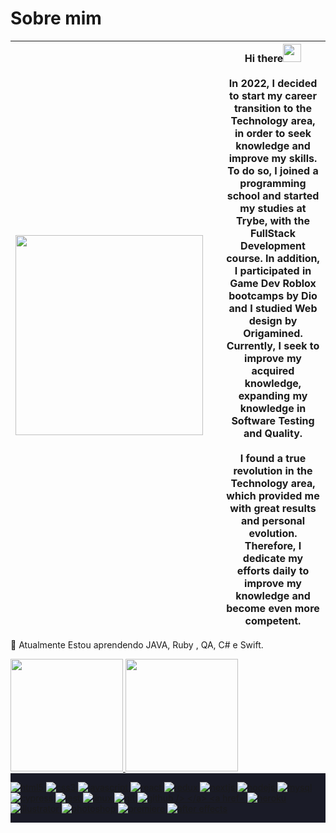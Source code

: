 #  Sobre mim


| <img src="https://user-images.githubusercontent.com/91226847/230133646-7e839d2a-888a-4986-a6ca-f8e1c98f29d7.gif" height="320" width="300" align="left" style="margin-right: 20px;"> |  Hi there<img src="https://github.com/TheDudeThatCode/TheDudeThatCode/blob/master/Assets/Hi.gif" width="29px">  <br><br>In 2022, I decided to start my career transition to the Technology area, in order to seek knowledge and improve my skills. To do so, I joined a programming school and started my studies at Trybe, with the FullStack Development course. In addition, I participated in Game Dev Roblox bootcamps by Dio and I studied Web design by Origamined. Currently, I seek to improve my acquired knowledge, expanding my knowledge in Software Testing and Quality.<br><br>I found a true revolution in the Technology area, which provided me with great results and personal evolution. Therefore, I dedicate my efforts daily to improve my knowledge and become even more competent. |
| --- | --- |

🧠 Atualmente Estou aprendendo JAVA, Ruby , QA, C# e Swift.
 
  
<a href="https://github.com/seu-usuário-aqui">
<img height="180em" src="https://github-readme-stats.vercel.app/api/top-langs/?username=Raypcte&layout=compact&langs_count=7&theme=synthwave"/>
<img height="180em" src="https://github-readme-stats.vercel.app/api?username=Raypcte&show_icons=true&theme=synthwave&include_all_commits=true&count_private=true"/>
</div>
<div  align="center"> 
  <div style="display:flex"><br>


        
  <section style="background-color:#1A1B27">
  <div class="technologies-container">
    <p align="left">
      <a href="https://www.w3.org/html/" target="_blank">
        <img
           src="https://img.shields.io/badge/HTML5-E34F26?style=for-the-badge&logo=html5&logoColor=white"
           alt="html5"
         />
      </a>
      <a href="https://www.w3schools.com/css/" target="_blank">
        <img
           src="https://img.shields.io/badge/CSS3-1572B6?style=for-the-badge&logo=css3&logoColor=white"
           alt="css3"
         />
      </a>
      <a href="https://developer.mozilla.org/en-US/docs/Web/JavaScript" target="_blank">
        <img
           src="https://img.shields.io/badge/JavaScript-323330?style=for-the-badge&logo=javascript&logoColor=F7DF1E"
           alt="javascript"
         />
      </a>
      </a>
      <a href="https://reactjs.org/" target="_blank">
        <img
           src="https://img.shields.io/badge/React-20232A?style=for-the-badge&logo=react&logoColor=61DAFB"
           alt="react"
         />
      </a>
      <a href="https://redux.js.org" target="_blank">
        <img
           src="https://img.shields.io/badge/Redux-593D88?style=for-the-badge&logo=redux&logoColor=white"
           alt="redux"
         />
      </a>
      <a href="https://nextjs.org/" target="_blank">
        <img
           src="https://img.shields.io/badge/next.js-000000?style=for-the-badge&logo=nextdotjs&logoColor=white"
           alt="nextjs"
         />
      </a>
      <a href="https://nodejs.org" target="_blank">
        <img
           src="https://img.shields.io/badge/Node.js-339933?style=for-the-badge&logo=nodedotjs&logoColor=white"
           alt="nodejs"
         />
      </a>
      <a href="https://www.mysql.com/" target="_blank">
        <img
           src="https://img.shields.io/badge/MySQL-005C84?style=for-the-badge&logo=mysql&logoColor=white"
           alt="mysql"
         />
      </a>
      <a href="https://www.cypress.io" target="_blank">
        <img
           src="https://img.shields.io/badge/Cypress-17202C?style=for-the-badge&logo=cypress&logoColor=white"
           alt="cypress"
         />
      </a>
      <a href="https://jestjs.io" target="_blank">
        <img
           src="https://img.shields.io/badge/Jest-C21325?style=for-the-badge&logo=jest&logoColor=white"
           alt="jest"
         />
      </a>
      <a href="https://www.linux.org/" target="_blank">
        <img
           src="https://img.shields.io/badge/Linux-FCC624?style=for-the-badge&logo=linux&logoColor=black"
           alt="linux"
         />
      </a>
      <a href="https://git-scm.com/" target="_blank">
        <img
           src="https://img.shields.io/badge/GIT-E44C30?style=for-the-badge&logo=git&logoColor=white"
           alt="git"
         />
      </a>
      <a href="https://github.com/ANDREHORMAN1994" target="_blank">
        <img
           src="https://img.shields.io/badge/GitHub-100000?style=for-the-badge&logo=github&logoColor=white"
           alt="github
         />
      </a>
      <a href="https://heroku.com" target="_blank">
        <img
            src="https://img.shields.io/badge/Heroku-430098?style=for-the-badge&logo=heroku&logoColor=white"
            alt="heroku"
         />
      </a>
      <a href="https://www.adobe.com/in/products/illustrator.html" target="_blank">
        <img
            src="https://img.shields.io/badge/Adobe%20Illustrator-FF9A00?style=for-the-badge&logo=adobe%20illustrator&logoColor=white"
            alt="illustrator"
         />
      </a>
      <a href="https://www.photoshop.com/en" target="_blank">
        <img
            src="https://img.shields.io/badge/Adobe%20Photoshop-31A8FF?style=for-the-badge&logo=Adobe%20Photoshop&logoColor=black"
            alt="photoshop"
         />
      </a>
      <a href="https://www.adobe.com/products/premiere.html" target="_blank">
        <img
            src="https://img.shields.io/badge/Adobe%20Premiere%20Pro-9999FF?style=for-the-badge&logo=Adobe%20Premiere%20Pro&logoColor=white"
            alt="premiere"
         />
      </a>
      <a href="https://www.adobe.com/products/aftereffects.html" target="_blank">
        <img
            src="https://img.shields.io/badge/Adobe%20after%20affects-CF96FD?style=for-the-badge&logo=Adobe%20after%20effects&logoColor=393665"
            alt="after effects"
         />
      </a>
    </p>
  </div>
</section>
<br/>
   
   
   
  

   
 
 
 
  

  
  ##
 






